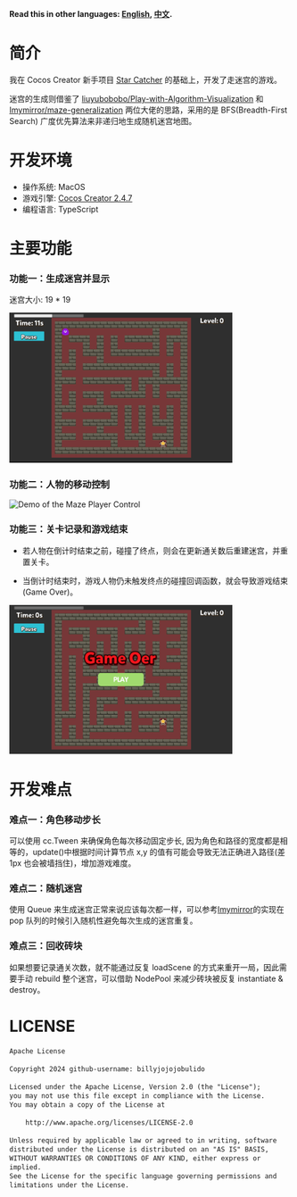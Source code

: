 **Read this in other languages: [English](README.md), [中文](README_zh.md).**

# 简介

我在 Cocos Creator 新手项目 [Star Catcher](https://github.com/cocos-creator/cocos-tutorial-first-game) 的基础上，开发了走迷宫的游戏。

迷宫的生成则借鉴了
[liuyubobobo/Play-with-Algorithm-Visualization](https://github.com/liuyubobobo/Play-with-Algorithm-Visualization/tree/master/06-Maze-Generalization) 和 [Imymirror/maze-generalization](https://github.com/Imymirror/maze-generalization) 两位大佬的思路，采用的是 BFS(Breadth-First Search) 广度优先算法来非递归地生成随机迷宫地图。

# 开发环境

- 操作系统: MacOS
- 游戏引擎: [Cocos Creator 2.4.7](https://www.cocos.com/creator)
- 编程语言: TypeScript

# 主要功能

### 功能一：生成迷宫并显示

迷宫大小: 19 \* 19

<img src="./img/maze-display.png" alt="Demo of the Maze Display" width="400">

### 功能二：人物的移动控制

<img src="./img/maze-play-demo.gif" alt="Demo of the Maze Player Control" width="500">

### 功能三：关卡记录和游戏结束

- 若人物在倒计时结束之前，碰撞了终点，则会在更新通关数后重建迷宫，并重置关卡。

- 当倒计时结束时，游戏人物仍未触发终点的碰撞回调函数，就会导致游戏结束 (Game Over)。

<img src="./img/maze-game-over.png" alt="Demo of Game Over" width="400">

# 开发难点

### 难点一：角色移动步长

可以使用 cc.Tween 来确保角色每次移动固定步长, 因为角色和路径的宽度都是相等的，update()中根据时间计算节点 x,y 的值有可能会导致无法正确进入路径(差 1px 也会被墙挡住)，增加游戏难度。

### 难点二：随机迷宫

使用 Queue 来生成迷宫正常来说应该每次都一样，可以参考[Imymirror](https://github.com/Imymirror/maze-generalization)的实现在 pop 队列的时候引入随机性避免每次生成的迷宫重复。

### 难点三：回收砖块

如果想要记录通关次数，就不能通过反复 loadScene 的方式来重开一局，因此需要手动 rebuild 整个迷宫，可以借助 NodePool 来减少砖块被反复 instantiate & destroy。

# LICENSE

```
Apache License

Copyright 2024 github-username: billyjojojobulido

Licensed under the Apache License, Version 2.0 (the "License");
you may not use this file except in compliance with the License.
You may obtain a copy of the License at

    http://www.apache.org/licenses/LICENSE-2.0

Unless required by applicable law or agreed to in writing, software
distributed under the License is distributed on an "AS IS" BASIS,
WITHOUT WARRANTIES OR CONDITIONS OF ANY KIND, either express or implied.
See the License for the specific language governing permissions and
limitations under the License.
```
